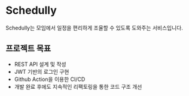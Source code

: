 # Schedully
Schedully는 모임에서 일정을 편리하게 조율할 수 있도록 도와주는 서비스입니다.

## 프로젝트 목표
- REST API 설계 및 작성
- JWT 기반의 로그인 구현
- Github Action을 이용한 CI/CD
- 개발 완료 후에도 지속적인 리팩토링을 통한 코드 구조 개선